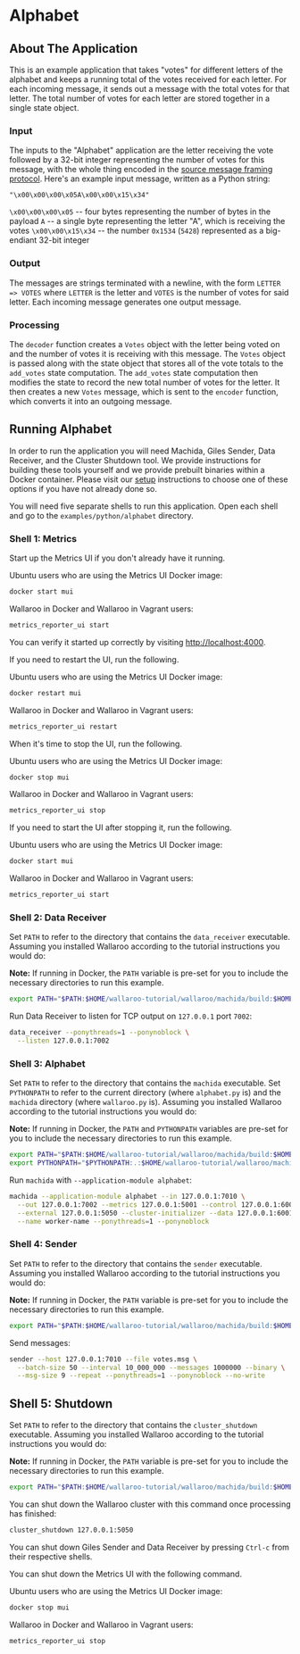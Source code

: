 # Alphabet

## About The Application

This is an example application that takes "votes" for different letters of the alphabet and keeps a running total of the votes received for each letter. For each incoming message, it sends out a message with the total votes for that letter. The total number of votes for each letter are stored together in a single state object.

### Input

The inputs to the "Alphabet" application are the letter receiving the vote followed by a 32-bit integer representing the number of votes for this message, with the whole thing encoded in the [source message framing protocol](https://docs.wallaroolabs.com/book/appendix/tcp-decoders-and-encoders.html#framed-message-protocols). Here's an example input message, written as a Python string:

```
"\x00\x00\x00\x05A\x00\x00\x15\x34"
```

`\x00\x00\x00\x05` -- four bytes representing the number of bytes in the payload
`A` -- a single byte representing the letter "A", which is receiving the votes
`\x00\x00\x15\x34` -- the number `0x1534` (`5428`) represented as a big-endiant 32-bit integer

### Output

The messages are strings terminated with a newline, with the form `LETTER => VOTES` where `LETTER` is the letter and `VOTES` is the number of votes for said letter. Each incoming message generates one output message.

### Processing

The `decoder` function creates a `Votes` object with the letter being voted on and the number of votes it is receiving with this message. The `Votes` object is passed along with the state object that stores all of the vote totals to the `add_votes` state computation. The `add_votes` state computation then modifies the state to record the new total number of votes for the letter. It then creates a new `Votes` message, which is sent to the `encoder` function, which converts it into an outgoing message.

## Running Alphabet

In order to run the application you will need Machida, Giles Sender, Data Receiver, and the Cluster Shutdown tool. We provide instructions for building these tools yourself and we provide prebuilt binaries within a Docker container. Please visit our [setup](https://docs.wallaroolabs.com/book/getting-started/choosing-an-installation-option.html) instructions to choose one of these options if you have not already done so.

You will need five separate shells to run this application. Open each shell and go to the `examples/python/alphabet` directory.

### Shell 1: Metrics

Start up the Metrics UI if you don't already have it running.

Ubuntu users who are using the Metrics UI Docker image:

```bash
docker start mui
```

Wallaroo in Docker and Wallaroo in Vagrant users:

```bash
metrics_reporter_ui start
```

You can verify it started up correctly by visiting [http://localhost:4000](http://localhost:4000).

If you need to restart the UI, run the following.

Ubuntu users who are using the Metrics UI Docker image:

```bash
docker restart mui
```

Wallaroo in Docker and Wallaroo in Vagrant users:

```bash
metrics_reporter_ui restart
```

When it's time to stop the UI, run the following.

Ubuntu users who are using the Metrics UI Docker image:

```bash
docker stop mui
```

Wallaroo in Docker and Wallaroo in Vagrant users:

```bash
metrics_reporter_ui stop
```

If you need to start the UI after stopping it, run the following.

Ubuntu users who are using the Metrics UI Docker image:

```bash
docker start mui
```

Wallaroo in Docker and Wallaroo in Vagrant users:

```bash
metrics_reporter_ui start
```

### Shell 2: Data Receiver

Set `PATH` to refer to the directory that contains the `data_receiver` executable. Assuming you installed Wallaroo according to the tutorial instructions you would do:

**Note:** If running in Docker, the `PATH` variable is pre-set for you to include the necessary directories to run this example.

```bash
export PATH="$PATH:$HOME/wallaroo-tutorial/wallaroo/machida/build:$HOME/wallaroo-tutorial/wallaroo/giles/sender:$HOME/wallaroo-tutorial/wallaroo/utils/data_receiver:$HOME/wallaroo-tutorial/wallaroo/utils/cluster_shutdown"
```

Run Data Receiver to listen for TCP output on `127.0.0.1` port `7002`:

```bash
data_receiver --ponythreads=1 --ponynoblock \
  --listen 127.0.0.1:7002
```

### Shell 3: Alphabet

Set `PATH` to refer to the directory that contains the `machida` executable. Set `PYTHONPATH` to refer to the current directory (where `alphabet.py` is) and the `machida` directory (where `wallaroo.py` is). Assuming you installed Wallaroo according to the tutorial instructions you would do:

**Note:** If running in Docker, the `PATH` and `PYTHONPATH` variables are pre-set for you to include the necessary directories to run this example.

```bash
export PATH="$PATH:$HOME/wallaroo-tutorial/wallaroo/machida/build:$HOME/wallaroo-tutorial/wallaroo/giles/sender:$HOME/wallaroo-tutorial/wallaroo/utils/data_receiver:$HOME/wallaroo-tutorial/wallaroo/utils/cluster_shutdown"
export PYTHONPATH="$PYTHONPATH:.:$HOME/wallaroo-tutorial/wallaroo/machida/lib"
```

Run `machida` with `--application-module alphabet`:

```bash
machida --application-module alphabet --in 127.0.0.1:7010 \
  --out 127.0.0.1:7002 --metrics 127.0.0.1:5001 --control 127.0.0.1:6000 \
  --external 127.0.0.1:5050 --cluster-initializer --data 127.0.0.1:6001 \
  --name worker-name --ponythreads=1 --ponynoblock
```

### Shell 4: Sender

Set `PATH` to refer to the directory that contains the `sender`  executable. Assuming you installed Wallaroo according to the tutorial instructions you would do:

**Note:** If running in Docker, the `PATH` variable is pre-set for you to include the necessary directories to run this example.

```bash
export PATH="$PATH:$HOME/wallaroo-tutorial/wallaroo/machida/build:$HOME/wallaroo-tutorial/wallaroo/giles/sender:$HOME/wallaroo-tutorial/wallaroo/utils/data_receiver:$HOME/wallaroo-tutorial/wallaroo/utils/cluster_shutdown"
```

Send messages:

```bash
sender --host 127.0.0.1:7010 --file votes.msg \
  --batch-size 50 --interval 10_000_000 --messages 1000000 --binary \
  --msg-size 9 --repeat --ponythreads=1 --ponynoblock --no-write
```

## Shell 5: Shutdown

Set `PATH` to refer to the directory that contains the `cluster_shutdown` executable. Assuming you installed Wallaroo  according to the tutorial instructions you would do:

**Note:** If running in Docker, the `PATH` variable is pre-set for you to include the necessary directories to run this example.

```bash
export PATH="$PATH:$HOME/wallaroo-tutorial/wallaroo/machida/build:$HOME/wallaroo-tutorial/wallaroo/giles/sender:$HOME/wallaroo-tutorial/wallaroo/utils/data_receiver:$HOME/wallaroo-tutorial/wallaroo/utils/cluster_shutdown"
```

You can shut down the Wallaroo cluster with this command once processing has finished:

```bash
cluster_shutdown 127.0.0.1:5050
```

You can shut down Giles Sender and Data Receiver by pressing `Ctrl-c` from their respective shells.

You can shut down the Metrics UI with the following command.

Ubuntu users who are using the Metrics UI Docker image:

```bash
docker stop mui
```

Wallaroo in Docker and Wallaroo in Vagrant users:

```bash
metrics_reporter_ui stop
```
